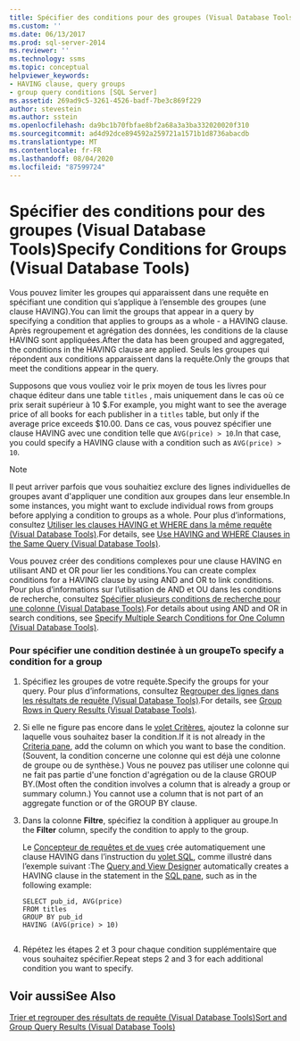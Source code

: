 ```yaml
---
title: Spécifier des conditions pour des groupes (Visual Database Tools) | Microsoft Docs
ms.custom: ''
ms.date: 06/13/2017
ms.prod: sql-server-2014
ms.reviewer: ''
ms.technology: ssms
ms.topic: conceptual
helpviewer_keywords:
- HAVING clause, query groups
- group query conditions [SQL Server]
ms.assetid: 269ad9c5-3261-4526-badf-7be3c869f229
author: stevestein
ms.author: sstein
ms.openlocfilehash: da9bc1b70fbfae8bf2a68a3a3ba332020020f310
ms.sourcegitcommit: ad4d92dce894592a259721a1571b1d8736abacdb
ms.translationtype: MT
ms.contentlocale: fr-FR
ms.lasthandoff: 08/04/2020
ms.locfileid: "87599724"
---
```

# <a name="specify-conditions-for-groups-visual-database-tools"></a><span data-ttu-id="b0f4c-102">Spécifier des conditions pour des groupes (Visual Database Tools)</span><span class="sxs-lookup"><span data-stu-id="b0f4c-102">Specify Conditions for Groups (Visual Database Tools)</span></span>
  <span data-ttu-id="b0f4c-103">Vous pouvez limiter les groupes qui apparaissent dans une requête en spécifiant une condition qui s’applique à l’ensemble des groupes (une clause HAVING).</span><span class="sxs-lookup"><span data-stu-id="b0f4c-103">You can limit the groups that appear in a query by specifying a condition that applies to groups as a whole - a HAVING clause.</span></span> <span data-ttu-id="b0f4c-104">Après regroupement et agrégation des données, les conditions de la clause HAVING sont appliquées.</span><span class="sxs-lookup"><span data-stu-id="b0f4c-104">After the data has been grouped and aggregated, the conditions in the HAVING clause are applied.</span></span> <span data-ttu-id="b0f4c-105">Seuls les groupes qui répondent aux conditions apparaissent dans la requête.</span><span class="sxs-lookup"><span data-stu-id="b0f4c-105">Only the groups that meet the conditions appear in the query.</span></span>  
  
 <span data-ttu-id="b0f4c-106">Supposons que vous vouliez voir le prix moyen de tous les livres pour chaque éditeur dans une table `titles` , mais uniquement dans le cas où ce prix serait supérieur à 10 $.</span><span class="sxs-lookup"><span data-stu-id="b0f4c-106">For example, you might want to see the average price of all books for each publisher in a `titles` table, but only if the average price exceeds $10.00.</span></span> <span data-ttu-id="b0f4c-107">Dans ce cas, vous pouvez spécifier une clause HAVING avec une condition telle que `AVG(price) > 10`.</span><span class="sxs-lookup"><span data-stu-id="b0f4c-107">In that case, you could specify a HAVING clause with a condition such as `AVG(price) > 10`.</span></span>  
  
> [!NOTE]  
>  <span data-ttu-id="b0f4c-108">Il peut arriver parfois que vous souhaitiez exclure des lignes individuelles de groupes avant d'appliquer une condition aux groupes dans leur ensemble.</span><span class="sxs-lookup"><span data-stu-id="b0f4c-108">In some instances, you might want to exclude individual rows from groups before applying a condition to groups as a whole.</span></span> <span data-ttu-id="b0f4c-109">Pour plus d’informations, consultez [Utiliser les clauses HAVING et WHERE dans la même requête &#40;Visual Database Tools&#41;](visual-database-tools.md).</span><span class="sxs-lookup"><span data-stu-id="b0f4c-109">For details, see [Use HAVING and WHERE Clauses in the Same Query &#40;Visual Database Tools&#41;](visual-database-tools.md).</span></span>  
  
 <span data-ttu-id="b0f4c-110">Vous pouvez créer des conditions complexes pour une clause HAVING en utilisant AND et OR pour lier les conditions.</span><span class="sxs-lookup"><span data-stu-id="b0f4c-110">You can create complex conditions for a HAVING clause by using AND and OR to link conditions.</span></span> <span data-ttu-id="b0f4c-111">Pour plus d’informations sur l’utilisation de AND et OU dans les conditions de recherche, consultez [Spécifier plusieurs conditions de recherche pour une colonne &#40;Visual Database Tools&#41;](specify-multiple-search-conditions-for-one-column-visual-database-tools.md).</span><span class="sxs-lookup"><span data-stu-id="b0f4c-111">For details about using AND and OR in search conditions, see [Specify Multiple Search Conditions for One Column &#40;Visual Database Tools&#41;](specify-multiple-search-conditions-for-one-column-visual-database-tools.md).</span></span>  
  
### <a name="to-specify-a-condition-for-a-group"></a><span data-ttu-id="b0f4c-112">Pour spécifier une condition destinée à un groupe</span><span class="sxs-lookup"><span data-stu-id="b0f4c-112">To specify a condition for a group</span></span>  
  
1.  <span data-ttu-id="b0f4c-113">Spécifiez les groupes de votre requête.</span><span class="sxs-lookup"><span data-stu-id="b0f4c-113">Specify the groups for your query.</span></span> <span data-ttu-id="b0f4c-114">Pour plus d’informations, consultez [Regrouper des lignes dans les résultats de requête &#40;Visual Database Tools&#41;](group-rows-in-query-results-visual-database-tools.md).</span><span class="sxs-lookup"><span data-stu-id="b0f4c-114">For details, see [Group Rows in Query Results &#40;Visual Database Tools&#41;](group-rows-in-query-results-visual-database-tools.md).</span></span>  
  
2.  <span data-ttu-id="b0f4c-115">Si elle ne figure pas encore dans le [volet Critères](criteria-pane-visual-database-tools.md), ajoutez la colonne sur laquelle vous souhaitez baser la condition.</span><span class="sxs-lookup"><span data-stu-id="b0f4c-115">If it is not already in the [Criteria pane](criteria-pane-visual-database-tools.md), add the column on which you want to base the condition.</span></span> <span data-ttu-id="b0f4c-116">(Souvent, la condition concerne une colonne qui est déjà une colonne de groupe ou de synthèse.) Vous ne pouvez pas utiliser une colonne qui ne fait pas partie d'une fonction d'agrégation ou de la clause GROUP BY.</span><span class="sxs-lookup"><span data-stu-id="b0f4c-116">(Most often the condition involves a column that is already a group or summary column.) You cannot use a column that is not part of an aggregate function or of the GROUP BY clause.</span></span>  
  
3.  <span data-ttu-id="b0f4c-117">Dans la colonne **Filtre**, spécifiez la condition à appliquer au groupe.</span><span class="sxs-lookup"><span data-stu-id="b0f4c-117">In the **Filter** column, specify the condition to apply to the group.</span></span>  
  
     <span data-ttu-id="b0f4c-118">Le [Concepteur de requêtes et de vues](query-and-view-designer-tools-visual-database-tools.md) crée automatiquement une clause HAVING dans l’instruction du [volet SQL](sql-pane-visual-database-tools.md), comme illustré dans l’exemple suivant :</span><span class="sxs-lookup"><span data-stu-id="b0f4c-118">The [Query and View Designer](query-and-view-designer-tools-visual-database-tools.md) automatically creates a HAVING clause in the statement in the [SQL pane](sql-pane-visual-database-tools.md), such as in the following example:</span></span>  
  
    ```  
    SELECT pub_id, AVG(price)  
    FROM titles  
    GROUP BY pub_id  
    HAVING (AVG(price) > 10)  
  
    ```  
  
4.  <span data-ttu-id="b0f4c-119">Répétez les étapes 2 et 3 pour chaque condition supplémentaire que vous souhaitez spécifier.</span><span class="sxs-lookup"><span data-stu-id="b0f4c-119">Repeat steps 2 and 3 for each additional condition you want to specify.</span></span>  
  
## <a name="see-also"></a><span data-ttu-id="b0f4c-120">Voir aussi</span><span class="sxs-lookup"><span data-stu-id="b0f4c-120">See Also</span></span>  
 [<span data-ttu-id="b0f4c-121">Trier et regrouper des résultats de requête &#40;Visual Database Tools&#41;</span><span class="sxs-lookup"><span data-stu-id="b0f4c-121">Sort and Group Query Results &#40;Visual Database Tools&#41;</span></span>](sort-and-group-query-results-visual-database-tools.md)  
  
  
